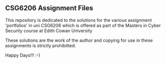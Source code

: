 CSG6206 Assignment Files
-----------------------


This repository is dedicated to the solutions for the various assignment
'portfolios' in uni CSG6206 which is offered as part of the 
Masters in Cyber Security course at Edith Cowan University

These solutions are the work of the author and copying for use in
these assignments is strictly prohibitted.

Happy Days!!! :-)
